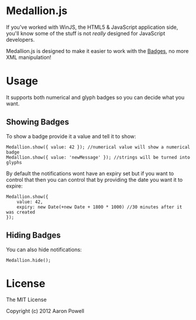 # Medallion.js

If you've worked with WinJS, the HTML5 & JavaScript application side, you'll know some of the stuff is not *really* designed for JavaScript developers.

Medallion.js is designed to make it easier to work with the [Badges](https://msdn.microsoft.com/library/windows/apps/hh761459.aspx?WT.mc_id=javascript-0000-aapowell), no more XML manipulation!

# Usage

It supports both numerical and glyph badges so you can decide what you want.

## Showing Badges

To show a badge provide it a value and tell it to show:

	Medallion.show({ value: 42 }); //numerical value will show a numerical badge
	Medallion.show({ value: 'newMessage' }); //strings will be turned into glyphs
	
By default the notifications wont have an expiry set but if you want to control that then you can control that by providing the date you want it to expire:

	Medallion.show({
		value: 42,
		expiry: new Date(+new Date + 1800 * 1000) //30 minutes after it was created
	});
	
## Hiding Badges

You can also hide notifications:

	Medallion.hide();
	
# License

The MIT License

Copyright (c) 2012 Aaron Powell